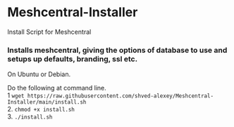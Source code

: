 # Meshcentral-Installer
Install Script for Meshcentral 

### Installs meshcentral, giving the options of database to use and setups up defaults, branding, ssl etc.

On Ubuntu or Debian.

Do the following at command line. <br>
1 `wget https://raw.githubusercontent.com/shved-alexey/Meshcentral-Installer/main/install.sh` <br>
2. `chmod +x install.sh`<br>
3. `./install.sh`<br>
